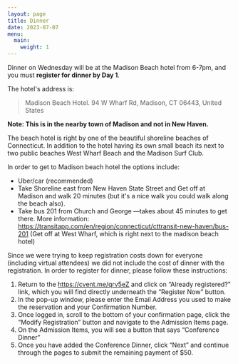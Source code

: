 ```yaml
---
layout: page
title: Dinner
date: 2023-07-07
menu:
  main:
    weight: 1
---
```


Dinner on Wednesday will be at the Madison Beach hotel from 6-7pm, and you must **register for dinner by Day 1**.

The hotel's address is:

> Madison Beach Hotel. 
> 94 W Wharf Rd, Madison, CT 06443, United States

**Note: This is in the nearby town of Madison and not in New Haven.** 

The beach hotel is right by one of the beautiful shoreline beaches of
Connecticut. In addition to the hotel having its own small beach its
next to two public beaches West Wharf Beach and the Madison Surf Club.

In order to get to Madison beach hotel the options include:

- Uber/car (recommended)
- Take Shoreline east from New Haven State Street and Get off at Madison and walk 20 minutes (but it's a nice walk you could walk along the beach also). 
- Take bus 201 from Church and George —takes about 45 minutes to get there. More information: https://transitapp.com/en/region/connecticut/cttransit-new-haven/bus-201
  (Get off at West Wharf, which is right next to the madison beach hotel)

Since we were trying to keep registration costs down for everyone
(including virtual attendees) we did not include the cost of dinner with
the registration. In order to register for dinner, please follow these
instructions:

1. Return to the https://cvent.me/qrv5eZ and click on “Already registered?” link, which you will find directly underneath the “Register Now” button.  
2. In the pop-up window, please enter the Email Address you used to make the reservation and your Confirmation Number.  
3. Once logged in, scroll to the bottom of your confirmation page, click the “Modify Registration” button and navigate to the Admission Items page. 
4. On the Admission Items, you will see a button that says “Conference Dinner”
5. Once you have added the Conference Dinner, click “Next” and continue through the pages to submit the remaining payment of $50. 
